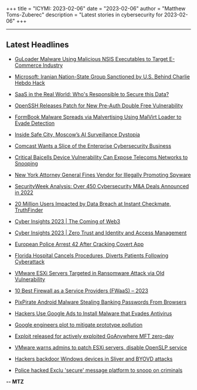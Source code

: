 +++
title = "ICYMI: 2023-02-06"
date = "2023-02-06"
author = "Matthew Toms-Zuberec"
description = "Latest stories in cybersecurity for 2023-02-06"
+++

---------------------------------------------------------------------------
## Latest Headlines
- [GuLoader Malware Using Malicious NSIS Executables to Target E-Commerce Industry](https://thehackernews.com/2023/02/guloader-malware-using-malicious-nsis.html)

- [Microsoft: Iranian Nation-State Group Sanctioned by U.S. Behind Charlie Hebdo Hack](https://thehackernews.com/2023/02/microsoft-iranian-nation-state-group.html)

- [SaaS in the Real World: Who's Responsible to Secure this Data?](https://thehackernews.com/2023/02/saas-in-real-world-whos-responsible-to.html)

- [OpenSSH Releases Patch for New Pre-Auth Double Free Vulnerability](https://thehackernews.com/2023/02/openssh-releases-patch-for-new-pre-auth.html)

- [FormBook Malware Spreads via Malvertising Using MalVirt Loader to Evade Detection](https://thehackernews.com/2023/02/formbook-malware-spreads-via.html)

- [Inside Safe City, Moscow’s AI Surveillance Dystopia](https://www.wired.com/story/moscow-safe-city-ntechlab/)

- [Comcast Wants a Slice of the Enterprise Cybersecurity Business](https://www.securityweek.com/comcast-creates-enterprise-cybersecurity-business-unit/)

- [Critical Baicells Device Vulnerability Can Expose Telecoms Networks to Snooping](https://www.securityweek.com/critical-baicells-device-vulnerability-can-expose-telecoms-networks-to-snooping/)

- [New York Attorney General Fines Vendor for Illegally Promoting Spyware](https://www.securityweek.com/new-york-attorney-general-fines-vendor-for-illegally-promoting-spyware/)

- [SecurityWeek Analysis: Over 450 Cybersecurity M&A Deals Announced in 2022](https://www.securityweek.com/securityweek-cybersecurity-mergers-acquisitions-report-2022/)

- [20 Million Users Impacted by Data Breach at Instant Checkmate, TruthFinder](https://www.securityweek.com/20-million-users-impacted-by-data-breach-at-instant-checkmate-truthfinder/)

- [Cyber Insights 2023 | The Coming of Web3](https://www.securityweek.com/cyber-insights-2023-the-coming-of-web3/)

- [Cyber Insights 2023 | Zero Trust and Identity and Access Management](https://www.securityweek.com/zero-trust-and-identity-and-access-management-insights/)

- [European Police Arrest 42 After Cracking Covert App](https://www.securityweek.com/european-police-arrest-42-after-cracking-covert-app/)

- [Florida Hospital Cancels Procedures, Diverts Patients Following Cyberattack](https://www.securityweek.com/florida-hospital-cancels-procedures-diverts-patients-following-cyberattack/)

- [VMware ESXi Servers Targeted in Ransomware Attack via Old Vulnerability](https://www.securityweek.com/many-vmware-esxi-servers-targeted-in-ransomware-attack-via-old-vulnerability/)

- [10 Best Firewall as a Service Providers (FWaaS) – 2023](https://cybersecuritynews.com/best-firewall-as-a-service-providers/)

- [PixPirate Android Malware Stealing Banking Passwords From Browsers](https://cybersecuritynews.com/malware-stealing-banking-passwords/)

- [Hackers Use Google Ads to Install Malware that Evades Antivirus](https://cybersecuritynews.com/google-ads-install-malware/)

- [Google engineers plot to mitigate prototype pollution](https://portswigger.net/daily-swig/google-engineers-plot-to-mitigate-prototype-pollution)

- [Exploit released for actively exploited GoAnywhere MFT zero-day](https://www.bleepingcomputer.com/news/security/exploit-released-for-actively-exploited-goanywhere-mft-zero-day/)

- [VMware warns admins to patch ESXi servers, disable OpenSLP service](https://www.bleepingcomputer.com/news/security/vmware-warns-admins-to-patch-esxi-servers-disable-openslp-service/)

- [Hackers backdoor Windows devices in Sliver and BYOVD attacks](https://www.bleepingcomputer.com/news/security/hackers-backdoor-windows-devices-in-sliver-and-byovd-attacks/)

- [Police hacked Exclu 'secure' message platform to snoop on criminals](https://www.bleepingcomputer.com/news/security/police-hacked-exclu-secure-message-platform-to-snoop-on-criminals/)

**-- MTZ**